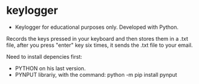 # keylogger
- Keylogger for educational purposes only. Developed with Python.

Records the keys pressed in your keyboard and then stores them in a .txt file, after you press "enter" key six times, it sends the .txt file to your email.

Need to install depencies first: 
- PYTHON on his last version. 
- PYNPUT librariy, with the command: python -m pip install pynput

